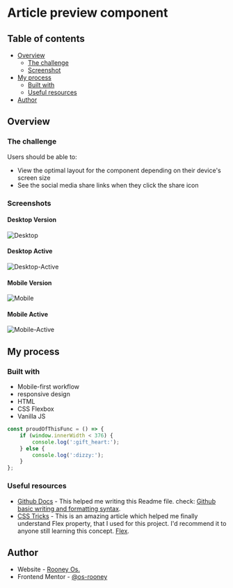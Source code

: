 # Article preview component

## Table of contents

-   [Overview](#overview)
    -   [The challenge](#the-challenge)
    -   [Screenshot](#screenshot)
-   [My process](#my-process)
    -   [Built with](#built-with)
    -   [Useful resources](#useful-resources)
-   [Author](#author)

## Overview

### The challenge

Users should be able to:

-   View the optimal layout for the component depending on their device's screen size
-   See the social media share links when they click the share icon

### Screenshots

#### Desktop Version

![Desktop](/screenshots/Desktop.png)

#### Desktop Active

![Desktop-Active](/screenshots/Desktop_active.png)

#### Mobile Version

![Mobile](/screenshots/Mobile.png)

#### Mobile Active

![Mobile-Active](/screenshots/Mobile_active.png)

## My process

### Built with

-   Mobile-first workflow
-   responsive design
-   HTML
-   CSS Flexbox
-   Vanilla JS

```js
const proudOfThisFunc = () => {
    if (window.innerWidth < 376) {
        console.log(':gift_heart:');
    } else {
        console.log(':dizzy:');
    }
};
```

### Useful resources

-   [Github Docs](https://docs.github.com/en) - This helped me writing this Readme file. check: [Github basic writing and formatting syntax](https://docs.github.com/en/github/writing-on-github/basic-writing-and-formatting-syntax#using-emoji).
-   [CSS Tricks](https://css-tricks.com/) - This is an amazing article which helped me finally understand Flex property, that I used for this project. I'd recommend it to anyone still learning this concept. [Flex](https://css-tricks.com/almanac/properties/f/flex/).

## Author

-   Website - [Rooney Os.](https://www.rooos.de)
-   Frontend Mentor - [@os-rooney](https://www.frontendmentor.io/profile/os-rooney)
